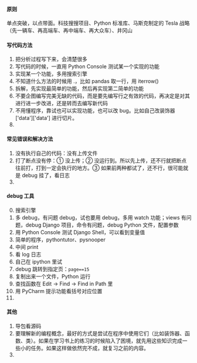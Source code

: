 
#### 原则  

单点突破，以点带面。科技搜搜项目、Python 标准库、马斯克制定的 Tesla 战略（先一辆车、再高端车、再中端车、再大众车）、井冈山  


#### 写代码方法  

1. 把分析过程写下来，会清楚很多  
2. 写代码的时候，一直用 Python Console 测试某一个实现的功能  
3. 实现某一个功能，多用搜索引擎  
4. 不知道什么方法的时候用 .，比如 pandas 取一行，用 iterrow()  
5. 拆解，先实现最简单的功能，然后再实现第二简单的功能  
6. 不要企图编写完美无缺的代码，而是要先编写行之有效的代码，再决定是对其进行进一步改进，还是转而去编写新代码  
7. 不用懂程序，靠试也可以实现功能，也可以改 bug。比如自己改装饰器 ['data']['data'] 进行切片。  
8. 


#### 常见错误和解决方法  

1. 没有执行自己的代码：没有上传文件  
2. 打了断点没有停：① 没上传；② 没运行到。所以先上传，还不行就把断点往前打，打到一定会执行的地方。③ 如果前两种都试了，还不行，很可能就是 debug 挂了，看日志  
3.   


#### debug 工具  

0. 搜索引擎  
1. 多 debug，有问题 debug，试也要用 debug，多用 watch 功能；views 有问题，debug Django 项目，命令有问题，debug Python 文件，配置参数  
2. 用 Python Console 测试 Django Shell，可以看到变量值  
3. 简单的程序，pythontutor、pysnooper
4. 中间 print  
5. 看 log 日志  
6. 自己在 ipython 里试  
7. debug 跳转到指定页：`page==15`  
8. 复制出来一个文件，Python 运行  
9. 查找函数在 Edit -> Find -> Find in Path 里  
10. 用 PyCharm 提示功能看括号对应位置
11. 



#### 其他  

1. 导包看源码  
2. 要理解新的编程概念，最好的方式是尝试在程序中使用它们（比如装饰器、函数、类）。如果在学习书上的练习的时候陷入了困境，就先用这些知识完成一些小的任务。如果这样做依然完不成，就复习之前的内容。  
3. 



